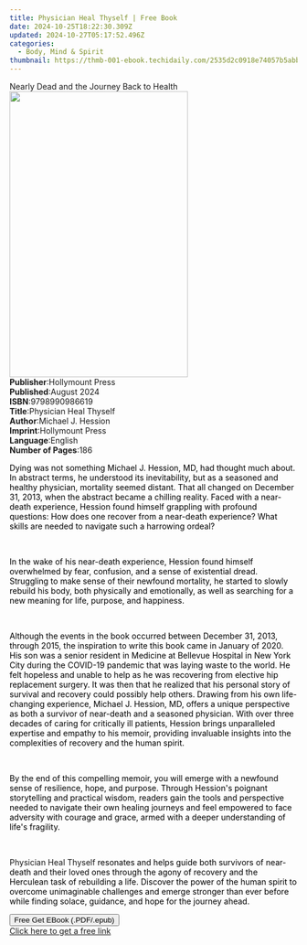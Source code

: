 ```yaml
---
title: Physician Heal Thyself | Free Book
date: 2024-10-25T18:22:30.309Z
updated: 2024-10-27T05:17:52.496Z
categories:
  - Body, Mind & Spirit
thumbnail: https://thmb-001-ebook.techidaily.com/2535d2c0918e74057b5abbdc0cfc2d8a9c2a43516e6e28c51a49c41fcfd545bc.jpg
---
```

<main id="book-container">
  <div class="flex flex-col">
    <div class="book-brief flex-1 py-6 px-4 sm:p-6 md:py-10 md:px-8">
      <!-- brief-->
      <div class="book-brief-main">
        Nearly Dead and the Journey Back to Health
      </div>
    </div>
    <div
      class="book-meta-info flex-1 grid gap-4 col-start-1 col-end-3 row-start-1 sm:mb-6 sm:grid-cols-4 lg:gap-6 lg:col-start-2 lg:row-end-6 lg:row-span-6 lg:mb-0"
    >
      <div
        class="book-meta-info-left place-content-center mt-4 p-4 text-sm leading-6 col-start-2 col-span-2 dark:text-slate-400"
      >
        <img
          class="w-full h-500 object-cover rounded-lg sm:h-255 sm:col-span-2 lg:col-span-full"
          src="https://img-001-ebook.techidaily.com/058a3182f049d5285c4332875590dbc70edf770615d27a45ce6d042daceb02e5.jpg"
          alt=""
          width="312"
          height="500"
        />
      </div>
      <div
        class="book-meta-info-right mt-2 col-start-1 row-start-2 col-span-3 self-center"
      >
        <!-- meta data  -->
        <div class="flex flex-col px-4 md:px-8">
          <div class="flex-1">
            <strong>Publisher</strong>:<span class="px-2"
              >Hollymount Press</span
            >
          </div>
          <div class="flex-1">
            <strong>Published</strong>:<span class="px-2">August 2024</span>
          </div>
          <div class="flex-1">
            <strong>ISBN</strong>:<span class="px-2">9798990986619</span>
          </div>
          <div class="flex-1">
            <strong>Title</strong>:<span class="px-2"
              >Physician Heal Thyself</span
            >
          </div>
          <div class="flex-1">
            <strong>Author</strong>:<span class="px-2">Michael J. Hession</span>
          </div>
          <div class="flex-1">
            <strong>Imprint</strong>:<span class="px-2">Hollymount Press</span>
          </div>
          <div class="flex-1">
            <strong>Language</strong>:<span class="px-2">English</span>
          </div>
          <div class="flex-1">
            <strong>Number of Pages</strong>:<span class="px-2">186</span>
          </div>
        </div>
      </div>
    </div>
    <div class="book-description flex-1 py-6 px-4 sm:p-6 md:py-10 md:px-8">
      <div class="book-description-main">
        <div accordion-content="" id="description">
          <p class="ql-align-justify">
            <span
              style="background-color: rgba(0, 0, 0, 0); color: rgb(0, 0, 0)"
              >Dying was not something Michael J. Hession, MD, had thought much
              about. In abstract terms, he understood its inevitability, but as
              a seasoned and healthy physician, mortality seemed distant. That
              all changed on December 31, 2013, when the abstract became a
              chilling reality. Faced with a near-death experience, Hession
              found himself grappling with profound questions: How does one
              recover from a near-death experience? What skills are needed to
              navigate such a harrowing ordeal?</span
            >
          </p>
          <p class="ql-align-justify">
            <span
              style="background-color: rgba(0, 0, 0, 0); color: rgb(0, 0, 0)"
              >&nbsp;</span
            >
          </p>
          <p class="ql-align-justify">
            <span
              style="background-color: rgba(0, 0, 0, 0); color: rgb(0, 0, 0)"
              >In the wake of his near-death experience, Hession found himself
              overwhelmed by fear, confusion, and a sense of existential dread.
              Struggling to make sense of their newfound mortality, he started
              to slowly rebuild his body, both physically and emotionally, as
              well as searching for a new meaning for life, purpose, and
              happiness.</span
            >
          </p>
          <p class="ql-align-justify">
            <span
              style="background-color: rgba(0, 0, 0, 0); color: rgb(0, 0, 0)"
              >&nbsp;</span
            >
          </p>
          <p class="ql-align-justify">
            <span
              style="background-color: rgba(0, 0, 0, 0); color: rgb(0, 0, 0)"
              >Although the events in the book occurred between December 31,
              2013, through 2015, the inspiration to write this book came in
              January of 2020. His son was a senior resident in Medicine at
              Bellevue Hospital in New York City during the COVID-19 pandemic
              that was laying waste to the world. He felt hopeless and unable to
              help as he was recovering from elective hip replacement surgery.
              It was then that he realized that his personal story of survival
              and recovery could possibly help others. Drawing from his own
              life-changing experience, Michael J. Hession, MD, offers a unique
              perspective as both a survivor of near-death and a seasoned
              physician. With over three decades of caring for critically ill
              patients, Hession brings unparalleled expertise and empathy to his
              memoir, providing invaluable insights into the complexities of
              recovery and the human spirit.</span
            >
          </p>
          <p class="ql-align-justify">
            <span
              style="background-color: rgba(0, 0, 0, 0); color: rgb(0, 0, 0)"
              >&nbsp;</span
            >
          </p>
          <p class="ql-align-justify">
            <span
              style="background-color: rgba(0, 0, 0, 0); color: rgb(0, 0, 0)"
              >By the end of this compelling memoir, you will emerge with a
              newfound sense of resilience, hope, and purpose. Through Hession's
              poignant storytelling and practical wisdom, readers gain the tools
              and perspective needed to navigate their own healing journeys and
              feel empowered to face adversity with courage and grace, armed
              with a deeper understanding of life's fragility.</span
            >
          </p>
          <p class="ql-align-justify">
            <span
              style="background-color: rgba(0, 0, 0, 0); color: rgb(0, 0, 0)"
              >&nbsp;</span
            >
          </p>
          <p class="ql-align-justify">
            Physician Heal Thyself
            <span
              style="background-color: rgba(0, 0, 0, 0); color: rgb(0, 0, 0)"
              >resonates and helps guide both survivors of near-death and their
              loved ones through the agony of recovery and the Herculean task of
              rebuilding a life. Discover the power of the human spirit to
              overcome unimaginable challenges and emerge stronger than ever
              before while finding solace, guidance, and hope for the journey
              ahead.</span
            >
          </p>
        </div>
        <div class="accordion-fader"></div>
      </div>
    </div>
    <div class="book-excerpts flex-1 py-6 px-4 sm:p-6 md:py-10 md:px-8"></div>
    <div
      class="book-about-author flex-1 py-6 px-4 sm:p-6 md:py-10 md:px-8"
    ></div>
    <div class="book-free-get flex-1 py-6 px-4 sm:p-6 md:py-10 md:px-8">
      <button
        id="btn-free-get"
        class="bg-blue-500 hover:bg-blue-700 text-white font-bold py-2 px-4 rounded"
      >
        Free Get EBook (.PDF/.epub)
      </button>
      <div id="countdown-display" class="px-2 text-lg mt-2"></div>
      <a
        id="free-link"
        class="hidden bg-blue-500 hover:bg-blue-700 text-white font-bold py-2 px-4 rounded"
        href="https://www.ebooks.com/en-us/book/211439969/physician-heal-thyself/michael-j-hession/"
        target="_blank"
        >Click here to get a free link</a
      >
    </div>
    <script>
      let countdownTime = 0;
      let countdownInterval = null;
      document
        .getElementById('btn-free-get')
        .addEventListener('click', startCountdown);
      function startCountdown() {
        countdownTime = new Date().getTime() + 60000 * 3;
        countdownInterval = setInterval(updateCountdown, 1000);
        document.getElementById('btn-free-get').disabled = true;
        document
          .getElementById('btn-free-get')
          .classList.add('bg-gray-500', 'cursor-not-allowed');
      }
      function updateCountdown() {
        let currentTime = new Date().getTime();
        let timeLeft = countdownTime - currentTime;
        let secondsLeft = Math.floor(timeLeft / 1000);
        document.getElementById('countdown-display').innerHTML =
          `Remaining time: ${secondsLeft} seconds.`;
        if (secondsLeft <= 0) {
          clearInterval(countdownInterval);
          document.getElementById('btn-free-get').classList.add('hidden');
          document.getElementById('free-link').classList.remove('hidden');
          document.getElementById('countdown-display').innerHTML = '';
        }
      }
    </script>
  </div>
</main>

<ins class="adsbygoogle"
      style="display:block"
      data-ad-client="ca-pub-7571918770474297"
      data-ad-slot="8358498916"
      data-ad-format="auto"
      data-full-width-responsive="true"></ins>
    